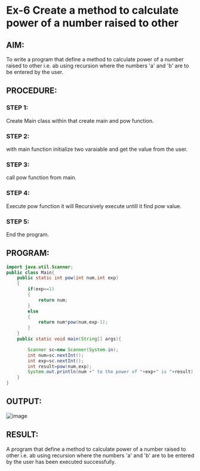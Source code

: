 # Ex-6 Create a method to calculate power of a number raised to other
## AIM:
To write a program that define a method to calculate power of a number raised to other i.e. ab using recursion where the numbers 'a' and 'b' are to be entered by the user.
## PROCEDURE:
### STEP 1:
Create Main class within that create main and pow function.
### STEP 2:
with main function initialize two varaiable and get the value from the user.
### STEP 3:
call pow function from main.
### STEP 4:
Execute pow function it will Recursively execute untill it find pow value.
### STEP 5:
End the program.
## PROGRAM:
```java
import java.util.Scanner;
public class Main{
    public static int pow(int num,int exp)
    {
        if(exp==1)
        {
            return num;
        }
        else
        {
            return num*pow(num,exp-1);
        }
    }
    public static void main(String[] args){

        Scanner sc=new Scanner(System.in);
        int num=sc.nextInt();
        int exp=sc.nextInt();
        int result=pow(num,exp);
        System.out.println(num +" to the power of "+exp+" is "+result);
    }
}
```
## OUTPUT:
![image](https://github.com/Karthikeyan21001828/Java_EX06/assets/93427303/3ac423d6-a719-43fb-bf0d-4367d0e88847)
## RESULT:
A program that define a method to calculate power of a number raised to other i.e. ab using recursion where the numbers 'a' and 'b' are to be entered by the user has been executed successfully.
